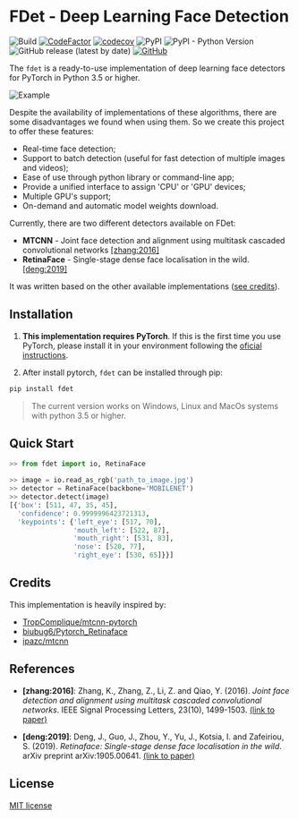 # FDet - Deep Learning Face Detection

![Build](https://github.com/acnazarejr/fdet/workflows/Build/badge.svg)
[![CodeFactor](https://www.codefactor.io/repository/github/acnazarejr/fdet/badge)](https://www.codefactor.io/repository/github/acnazarejr/fdet)
[![codecov](https://codecov.io/gh/acnazarejr/fdet/branch/master/graph/badge.svg)](https://codecov.io/gh/acnazarejr/fdet)
![PyPI](https://img.shields.io/pypi/v/fdet)
![PyPI - Python Version](https://img.shields.io/pypi/pyversions/fdet)
![GitHub release (latest by date)](https://img.shields.io/github/v/release/acnazarejr/fdet)
[![GitHub](https://img.shields.io/github/license/acnazarejr/fdet)](https://github.com/acnazarejr/fdet/blob/master/LICENSE)

The `fdet` is a ready-to-use implementation of deep learning face detectors for PyTorch in Python 3.5 or higher.

![Example](https://github.com/acnazarejr/fdet/raw/readme/example.jpg)

Despite the availability of implementations of these algorithms, there are some disadvantages we found when using them. So we create this project to offer these features:

- Real-time face detection;
- Support to batch detection (useful for fast detection of multiple images and videos);
- Ease of use through python library or command-line app;
- Provide a unified interface to assign 'CPU' or 'GPU' devices;
- Multiple GPU's support;
- On-demand and automatic model weights download.

Currently, there are two different detectors available on FDet:

- **MTCNN** - Joint face detection and alignment using multitask cascaded convolutional networks [[zhang:2016]](#references)
- **RetinaFace** - Single-stage dense face localisation in the wild. [[deng:2019]](#references)

It was written based on the other available implementations ([see credits](#credits)).

## Installation

1. **This implementation requires PyTorch**. If this is the first time you use PyTorch, please install it in your environment following the [oficial instructions](https://pytorch.org/get-started/locally/).

2. After install pytorch, `fdet` can be installed through pip:

```bash
pip install fdet
```

> The current version works on Windows, Linux and MacOs systems with python 3.5 or higher.

## Quick Start

```python
>> from fdet import io, RetinaFace

>> image = io.read_as_rgb('path_to_image.jpg')
>> detector = RetinaFace(backbone='MOBILENET')
>> detector.detect(image)
[{'box': [511, 47, 35, 45],
  'confidence': 0.9999996423721313,
  'keypoints': {'left_eye': [517, 70],
                'mouth_left': [522, 87],
                'mouth_right': [531, 83],
                'nose': [520, 77],
                'right_eye': [530, 65]}}]
```

## Credits

This implementation is heavily inspired by:

- [TropComplique/mtcnn-pytorch](https://github.com/TropComplique/mtcnn-pytorch/)
- [biubug6/Pytorch_Retinaface](https://github.com/biubug6/Pytorch_Retinaface)
- [ipazc/mtcnn](https://github.com/ipazc/mtcnn)

## References

- **[zhang:2016]**: Zhang, K., Zhang, Z., Li, Z. and Qiao, Y. (2016). *Joint face detection and alignment using multitask cascaded convolutional networks*. IEEE Signal Processing Letters, 23(10), 1499-1503. [(link to paper)](https://ieeexplore.ieee.org/abstract/document/7553523)

- **[deng:2019]**: Deng, J., Guo, J., Zhou, Y., Yu, J., Kotsia, I. and Zafeiriou, S. (2019). *Retinaface: Single-stage dense face localisation in the wild*. arXiv preprint arXiv:1905.00641. [(link to paper)](https://arxiv.org/abs/1905.00641)

## License

[MIT license](https://github.com/acnazarejr/fdet/blob/master/LICENSE)

